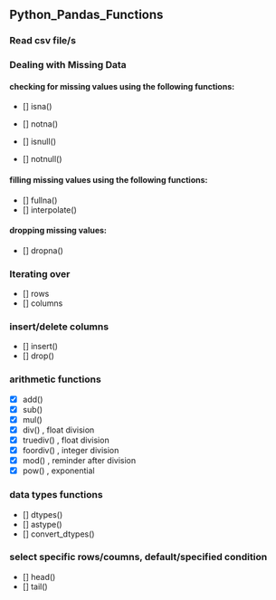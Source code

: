 ## Python_Pandas_Functions
### Read csv file/s
### Dealing with Missing Data
#### checking for missing values using the following functions:
- [] isna()
- [] notna()

- [] isnull()
- [] notnull()


#### filling missing values using the following functions:
- [] fullna()
- [] interpolate()


#### dropping missing values:
- [] dropna()

### Iterating over
- [] rows
- [] columns

### insert/delete columns
- [] insert()
- [] drop()

### arithmetic functions
- [x] add()
- [x] sub()
- [x] mul()
- [x] div() , float division
- [x] truediv() , float division
- [x] foordiv() , integer division
- [x] mod() , reminder after division
- [x] pow() , exponential 

### data types functions
- [] dtypes()
- [] astype()
- [] convert_dtypes()

### select specific rows/coumns, default/specified condition
- [] head()
- [] tail()





